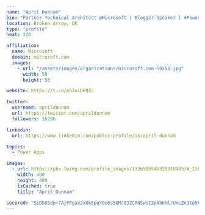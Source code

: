 ```yaml
---
name: "April Dunnam"
bio: "Partner Technical Architect @Microsoft | Blogger-Speaker | #PowerApps, #PowerAutomate, #Office365, #SharePoint | #WIT | #Karaoke Queen"
location: Broken Arrow, OK
type: "profile"
heat: 126

affiliation:
  name: Microsoft
  domain: microsoft.com
  images:
    - url: "/assets/images/organizations/microsoft.com-50x50.jpg"
      width: 50
      height: 50

website: https://t.co/enJuiGEQZc

twitter:
  username: aprildunnam
  url: https://twitter.com/aprildunnam
  followers: 16296

linkedin:
  url: https://www.linkedin.com/public-profile/in/april-dunnam

topics:
  - Power Apps

images:
  - url: https://pbs.twimg.com/profile_images/1326986540329918465/W_IJ6Ih2_400x400.jpg
    width: 400
    height: 400
    isCached: true
    title: "April Dunnam"

secured: "SiDbUSdp+7AjFFgax2xUk8pqY0oSs5QMJ83ZCRN5wUI2pAhKHl/UmLZe1tp5kYuXepbpvJ1G/4LvEMEyHUJ0WxEd4L1qj5+eIVwSiNyHQON4/l0pBbao+33loaWTBP313vHYIf3YthpZpfHRvVYwss1cEza1ESae1FerMB4YZwuCYq34RVNfrL11lx5UJK8yg8VqGTVWSEN+vJQCEU/mcOQDL2aJ5kHB7Pmcsy5nObRtCZIUYjcqCBbTVzEUW5gYAyHSImOPK8SSXKKZ0Uzd69ER7Szqzm03RiI2KysB+l4lMfaAY20SVfN6ieZlUyl+pX+XBw5kKIrfbAzwVd1jSYxDx6AwiMjs6qhD5aNCkBKVS+ZKYvVOiLj8cVMe9iRyzfF1bHEWfB34yvC6IdAKk89kl0Ki9l5b5g0H39vPjYE=;/txa2sz9s6x0wAwo4O8mgw=="
---
```


